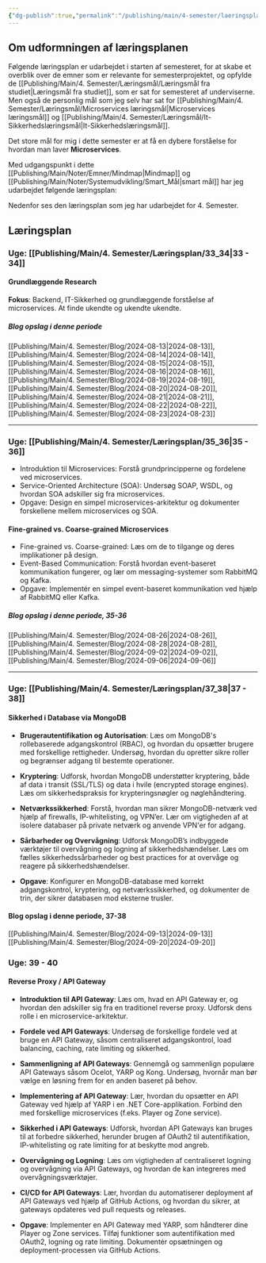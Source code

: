 ```yaml
---
{"dg-publish":true,"permalink":"/publishing/main/4-semester/laeringsplan/laeringsplan/","title":"Læringsplan","tags":["læringsmål","systemudvikling","projektarbejde","programmering"],"created":"2024-09-20T11:50:02.756+02:00"}
---
```



## Om udformningen af læringsplanen

Følgende læringsplan er udarbejdet i  starten af semesteret, for at skabe et
overblik over de emner som er relevante for semesterprojektet, og opfylde de
[[Publishing/Main/4. Semester/Læringsmål/Læringsmål fra studiet\|Læringsmål fra studiet]], som er sat for semesteret af underviserne.
Men også de personlig mål som jeg selv har sat for [[Publishing/Main/4. Semester/Læringsmål/Microservices læringsmål\|Microservices læringsmål]] og
[[Publishing/Main/4. Semester/Læringsmål/It-Sikkerhedslæringsmål\|It-Sikkerhedslæringsmål]].

Det store mål for mig i dette semester er at få en dybere forståelse for
hvordan man laver **Microservices**.

Med udgangspunkt i dette [[Publishing/Main/Noter/Emner/Mindmap\|Mindmap]] og [[Publishing/Main/Noter/Systemudvikling/Smart_Mål\|smart mål]] har jeg udarbejdet
følgende læringsplan:

Nedenfor ses den læringsplan som jeg har udarbejdet for 4. Semester.

## Læringsplan

### **Uge**: [[Publishing/Main/4. Semester/Læringsplan/33_34\|33 - 34]]

#### Grundlæggende Research

**Fokus**: Backend, IT-Sikkerhed og grundlæggende forståelse af microservices.
At finde ukendte og ukendte ukendte.

##### Blog opslag i denne periode

[[Publishing/Main/4. Semester/Blog/2024-08-13\|2024-08-13]], [[Publishing/Main/4. Semester/Blog/2024-08-14\|2024-08-14]], [[Publishing/Main/4. Semester/Blog/2024-08-15\|2024-08-15]], [[Publishing/Main/4. Semester/Blog/2024-08-16\|2024-08-16]],
[[Publishing/Main/4. Semester/Blog/2024-08-19\|2024-08-19]], [[Publishing/Main/4. Semester/Blog/2024-08-20\|2024-08-20]], [[Publishing/Main/4. Semester/Blog/2024-08-21\|2024-08-21]],
[[Publishing/Main/4. Semester/Blog/2024-08-22\|2024-08-22]], [[Publishing/Main/4. Semester/Blog/2024-08-23\|2024-08-23]]

---

### **Uge**: [[Publishing/Main/4. Semester/Læringsplan/35_36\|35 - 36]]

- Introduktion til Microservices: Forstå grundprincipperne og fordelene ved
microservices.
- Service-Oriented Architecture (SOA): Undersøg SOAP, WSDL, og hvordan
SOA adskiller sig fra microservices.
- Opgave: Design en simpel microservices-arkitektur og dokumenter forskellene
mellem microservices og SOA.

#### Fine-grained vs. Coarse-grained Microservices

- Fine-grained vs. Coarse-grained: Læs om de to tilgange og deres implikationer
på design.
- Event-Based Communication: Forstå hvordan event-baseret kommunikation
fungerer, og lær om messaging-systemer som RabbitMQ og Kafka.
- Opgave: Implementér en simpel event-baseret kommunikation ved hjælp af
RabbitMQ eller Kafka.

##### Blog opslag i denne periode, 35-36

[[Publishing/Main/4. Semester/Blog/2024-08-26\|2024-08-26]], [[Publishing/Main/4. Semester/Blog/2024-08-28\|2024-08-28]], [[Publishing/Main/4. Semester/Blog/2024-09-02\|2024-09-02]], [[Publishing/Main/4. Semester/Blog/2024-09-06\|2024-09-06]]

---

### **Uge**: [[Publishing/Main/4. Semester/Læringsplan/37_38\|37 - 38]]

#### Sikkerhed i Database via MongoDB

- **Brugerautentifikation og Autorisation**:
  Læs om MongoDB's rollebaserede adgangskontrol (RBAC), og hvordan du opsætter
brugere med forskellige rettigheder. Undersøg, hvordan du opretter sikre
roller og begrænser adgang til bestemte operationer.

- **Kryptering**:
  Udforsk, hvordan MongoDB understøtter kryptering, både af data i transit
(SSL/TLS) og data i hvile (encrypted storage engines). Læs om
sikkerhedspraksis for krypteringsnøgler og nøglehåndtering.

- **Netværkssikkerhed**:
  Forstå, hvordan man sikrer MongoDB-netværk ved hjælp af firewalls,
IP-whitelisting, og VPN’er. Lær om vigtigheden af at isolere databaser
på private netværk og anvende VPN'er for adgang.

- **Sårbarheder og Overvågning**:
  Udforsk MongoDB’s indbyggede værktøjer til overvågning og logning af
sikkerhedshændelser. Læs om fælles sikkerhedssårbarheder og best practices
for at overvåge og reagere på sikkerhedshændelser.

- **Opgave**:
  Konfigurer en MongoDB-database med korrekt adgangskontrol, kryptering,
og netværkssikkerhed, og dokumenter de trin, der sikrer databasen mod
eksterne trusler.

#### Blog opslag i denne periode, 37-38

[[Publishing/Main/4. Semester/Blog/2024-09-13\|2024-09-13]] [[Publishing/Main/4. Semester/Blog/2024-09-20\|2024-09-20]]

### **Uge**: 39 - 40

#### Reverse Proxy / API Gateway

- **Introduktion til API Gateway**:
  Læs om, hvad en API Gateway er, og hvordan den adskiller sig fra en
traditionel reverse proxy. Udforsk dens rolle i en microservice-arkitektur.

- **Fordele ved API Gateways**:
  Undersøg de forskellige fordele ved at bruge en API Gateway, såsom
centraliseret adgangskontrol, load balancing, caching, rate limiting og sikkerhed.

- **Sammenligning af API Gateways**:
  Gennemgå og sammenlign populære API Gateways såsom Ocelot, YARP og Kong.
Undersøg, hvornår man bør vælge en løsning frem for en anden baseret på behov.

- **Implementering af API Gateway**:
  Lær, hvordan du opsætter en API Gateway ved hjælp af YARP i en .NET
Core-applikation. Forbind den med forskellige microservices (f.eks. Player og
Zone service).

- **Sikkerhed i API Gateways**:
  Udforsk, hvordan API Gateways kan bruges til at forbedre sikkerhed, herunder
brugen af OAuth2 til autentifikation, IP-whitelisting og rate limiting for at
beskytte mod angreb.

- **Overvågning og Logning**:
  Læs om vigtigheden af centraliseret logning og overvågning via API Gateways,
og hvordan de kan integreres med overvågningsværktøjer.

- **CI/CD for API Gateways**:
  Lær, hvordan du automatiserer deployment af API Gateways ved hjælp af GitHub
Actions, og hvordan du sikrer, at gateways opdateres ved pull requests og releases.

- **Opgave**:
  Implementer en API Gateway med YARP, som håndterer dine Player og Zone services.
Tilføj funktioner som autentifikation med OAuth2, logning og rate limiting.
Dokumentér opsætningen og deployment-processen via GitHub Actions.
